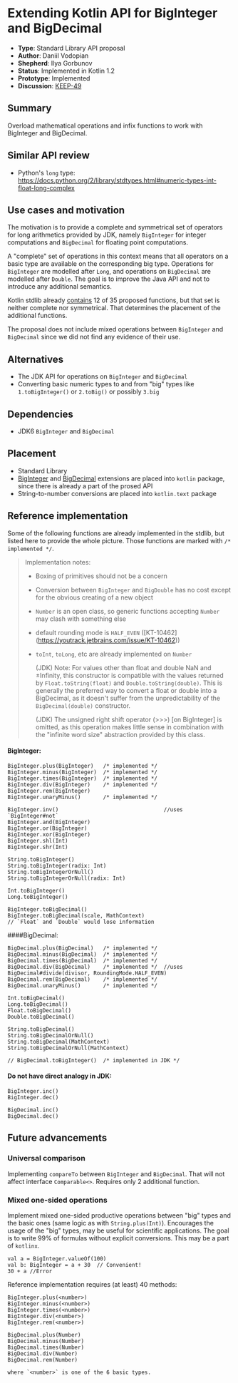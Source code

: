 
# Extending Kotlin API for BigInteger and BigDecimal

* **Type**: Standard Library API proposal
* **Author**: Daniil Vodopian
* **Shepherd**: Ilya Gorbunov
* **Status**: Implemented in Kotlin 1.2
* **Prototype**: Implemented
* **Discussion**: [KEEP-49](https://github.com/Kotlin/KEEP/issues/49)


## Summary

Overload mathematical operations and infix functions to work with BigInteger and BigDecimal.

## Similar API review

* Python's `long` type: https://docs.python.org/2/library/stdtypes.html#numeric-types-int-float-long-complex

## Use cases and motivation

The motivation is to provide a complete and symmetrical set of operators for long arithmetics provided by JDK, namely `BigInteger` for integer computations and `BigDecimal` for floating point computations. 

A "complete" set of operations in this context means that all operators on a basic type are available on the corresponding big type. Operations for `BigInteger` are modelled after `Long`, and operations on `BigDecimal` are modelled after `Double`. The goal is to improve the Java API and not to introduce any additional semantics.

Kotlin stdlib already [contains](https://github.com/JetBrains/kotlin/blob/master/libraries/stdlib/src/kotlin/util/BigNumbers.kt) 12 of 35 proposed functions, but that set is neither complete nor symmetrical. That determines the placement of the additional functions.  

The proposal does not include mixed operations between `BigInteger` and `BigDecimal` since we did not find any evidence of their use.

## Alternatives

* The JDK API for operations on `BigInteger` and `BigDecimal`
* Converting basic numeric types to and from "big" types like `1.toBigInteger()` or `2.toBig()` or possibly `3.big`

## Dependencies

* JDK6 `BigInteger` and `BigDecimal`

## Placement

* Standard Library
* [BigInteger](https://kotlinlang.org/api/latest/jvm/stdlib/kotlin/java.math.-big-integer/) and [BigDecimal](https://kotlinlang.org/api/latest/jvm/stdlib/kotlin/java.math.-big-decimal/)
  extensions are placed into `kotlin` package, since there is already a part of the prosed API 
* String-to-number conversions are placed into `kotlin.text` package

## Reference implementation

Some of the following functions are already implemented in the stdlib, but listed here to provide the whole picture. Those functions are marked with `/* implemented */`.

>Implementation notes:
>
> - Boxing of primitives should not be a concern
> - Conversion between `BigInteger` and `BigDouble` has no cost except for the obvious creating of a new object
> - `Number` is an open class, so generic functions accepting `Number` may clash with something else
> - default rounding mode is `HALF_EVEN` ([KT-10462] (https://youtrack.jetbrains.com/issue/KT-10462))
> - `toInt`, `toLong`, etc are already implemented on `Number`
>
>   (JDK) Note: For values other than float and double NaN and ±Infinity, this constructor is compatible with the values returned by `Float.toString(float)` and `Double.toString(double)`. This is generally the preferred way to convert a float or double into a BigDecimal, as it doesn't suffer from the unpredictability of the `BigDecimal(double)` constructor.
>
>   (JDK) The unsigned right shift operator (>>>) [on BigInteger] is omitted, as this operation makes little sense in combination with the "infinite word size" abstraction provided by this class.

#### BigInteger:

    BigInteger.plus(BigInteger)   /* implemented */
    BigInteger.minus(BigInteger)  /* implemented */
    BigInteger.times(BigInteger)  /* implemented */
    BigInteger.div(BigInteger)    /* implemented */
    BigInteger.rem(BigInteger) 
    BigInteger.unaryMinus()       /* implemented */
    
    BigInteger.inv()                                 //uses `BigInteger#not`
    BigInteger.and(BigInteger)
    BigInteger.or(BigInteger)
    BigInteger.xor(BigInteger)
    BigInteger.shl(Int)
    BigInteger.shr(Int)
    
    String.toBigInteger()
    String.toBigInteger(radix: Int)
    String.toBigIntegerOrNull()
    String.toBigIntegerOrNull(radix: Int)
    
    Int.toBigInteger()
    Long.toBigInteger()
    
    BigInteger.toBigDecimal()
    BigInteger.toBigDecimal(scale, MathContext)
    // `Float` and `Double` would lose information
    
####BigDecimal:

    BigDecimal.plus(BigDecimal)   /* implemented */
    BigDecimal.minus(BigDecimal)  /* implemented */
    BigDecimal.times(BigDecimal)  /* implemented */
    BigDecimal.div(BigDecimal)    /* implemented */  //uses BigDecimal#divide(divisor, RoundingMode.HALF_EVEN)
    BigDecimal.rem(BigDecimal)    /* implemented */ 
    BigDecimal.unaryMinus()       /* implemented */

    Int.toBigDecimal() 
    Long.toBigDecimal() 
    Float.toBigDecimal() 
    Double.toBigDecimal()
     
    String.toBigDecimal()
    String.toBigDecimalOrNull()
    String.toBigDecimal(MathContext)
    String.toBigDecimalOrNull(MathContext)
    
    // BigDecimal.toBigInteger()  /* implemented in JDK */
    
#### Do not have direct analogy in JDK:

    BigInteger.inc()
    BigInteger.dec()

    BigDecimal.inc()
    BigDecimal.dec()
	
## Future advancements

### Universal comparison

Implementing `compareTo` between `BigInteger` and `BigDecimal`. That will not affect interface  `Comparable<>`. Requires only 2 additional function.

### Mixed one-sided operations

Implement mixed one-sided productive operations between "big" types and the basic ones (same logic as with `String.plus(Int)`). Encourages the usage of the "big" types, may be useful for scientific applications. The goal is to write 99% of formulas without explicit conversions. This may be a part of  `kotlinx`.

    val a = BigInteger.valueOf(100)
    val b: BigInteger = a + 30  // Convenient!
    30 + a //Error

Reference implementation requires (at least) 40 methods:

    BigInteger.plus(<number>)
    BigInteger.minus(<number>)
    BigInteger.times(<number>)
    BigInteger.div(<number>)
    BigInteger.rem(<number>)
	
    BigDecimal.plus(Number)
    BigDecimal.minus(Number)
    BigDecimal.times(Number)
    BigDecimal.div(Number)
    BigDecimal.rem(Number)
    
    where `<number>` is one of the 6 basic types. 
